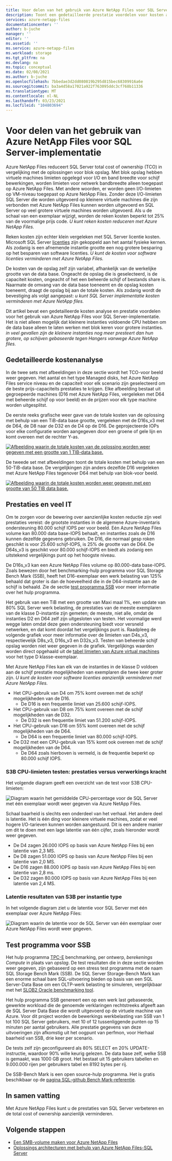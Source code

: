 ```yaml
---
title: Voor delen van het gebruik van Azure NetApp Files voor SQL Server-implementatie | Microsoft Docs
description: Toont een gedetailleerde prestatie voordelen voor kosten analyse over het gebruik van Azure NetApp Files voor SQL Server-implementatie.
services: azure-netapp-files
documentationcenter: ''
author: b-juche
manager: ''
editor: ''
ms.assetid: ''
ms.service: azure-netapp-files
ms.workload: storage
ms.tgt_pltfrm: na
ms.devlang: na
ms.topic: conceptual
ms.date: 02/08/2021
ms.author: b-juche
ms.openlocfilehash: 7bbedae3d2dd080819b295d815bec68309916a6e
ms.sourcegitcommit: ba3a4d58a17021a922f763095ddc3cf768b11336
ms.translationtype: MT
ms.contentlocale: nl-NL
ms.lasthandoff: 03/23/2021
ms.locfileid: "104803694"
---
```

#  <a name="benefits-of-using-azure-netapp-files-for-sql-server-deployment"></a>Voor delen van het gebruik van Azure NetApp Files voor SQL Server-implementatie

Azure NetApp Files reduceert SQL Server total cost of ownership (TCO) in vergelijking met de oplossingen voor blok opslag.  Met blok opslag hebben virtuele machines limieten opgelegd voor I/O en band breedte voor schijf bewerkingen, worden limieten voor netwerk bandbreedte alleen toegepast op Azure NetApp Files.  Met andere woorden, er worden geen I/O-limieten op VM-niveau toegepast op Azure NetApp Files. Zonder deze I/O-limieten SQL Server die worden uitgevoerd op kleinere virtuele machines die zijn verbonden met Azure NetApp Files kunnen worden uitgevoerd en SQL Server op veel grotere virtuele machines worden uitgevoerd. Als u de schaal van een exemplaar wijzigt, worden de reken kosten beperkt tot 25% van de voormalige prijs code.  *U kunt reken kosten reduceren met Azure NetApp Files.*  

Reken kosten zijn echter klein vergeleken met SQL Server licentie kosten.  Microsoft SQL Server [licenties](https://download.microsoft.com/download/B/C/0/BC0B2EA7-D99D-42FB-9439-2C56880CAFF4/SQL_Server_2017_Licensing_Datasheet.pdf) zijn gekoppeld aan het aantal fysieke kernen. Als zodanig is een afnemende instantie grootte een nog grotere besparing op het besparen van software licenties. *U kunt de kosten voor software licenties verminderen met Azure NetApp Files.*

De kosten van de opslag zelf zijn variabel, afhankelijk van de werkelijke grootte van de data base. Ongeacht de opslag die is geselecteerd, is de capaciteit kosten, ongeacht of het een beheerde schijf of bestands share is.  Naarmate de omvang van de data base toeneemt en de opslag kosten toeneemt, draagt de opslag bij aan de totale kosten.  Als zodanig wordt de bevestiging als volgt aangepast: *u kunt SQL Server implementatie kosten verminderen met Azure NetApp files.* 

Dit artikel bevat een gedetailleerde kosten analyse en prestatie voordelen voor het gebruik van Azure NetApp Files voor SQL Server-implementatie. Het is niet alleen mogelijk dat kleinere instanties voldoende CPU hebben om de data base alleen te laten werken met blok keren voor grotere instanties. *in veel gevallen zijn de kleinere instanties nog meer presteert dan hun grotere, op schijven gebaseerde tegen Hangers vanwege Azure NetApp files.* 

## <a name="detailed-cost-analysis"></a>Gedetailleerde kostenanalyse 

In de twee sets met afbeeldingen in deze sectie wordt het TCO-voor beeld weer gegeven.  Het aantal en het type Managed disks, het Azure NetApp Files service niveau en de capaciteit voor elk scenario zijn geselecteerd om de beste prijs-capaciteits prestaties te krijgen.  Elke afbeelding bestaat uit gegroepeerde machines (D16 met Azure NetApp Files, vergeleken met D64 met beheerde schijf op voor beeld) en de prijzen voor elk type machine worden uitgesplitst.  

De eerste reeks grafische weer gave van de totale kosten van de oplossing met behulp van een TiB-data base grootte, vergeleken met de D16s_v3 met de D64, de D8 naar de D32 en de D4 op de D16. De geprojecteerde IOPs voor elke configuratie worden aangegeven door een groene of gele lijn en komt overeen met de rechter Y-as.

[![Afbeelding waarin de totale kosten van de oplossing worden weer gegeven met een grootte van 1 TIB-data base. ](../media/azure-netapp-files/solution-sql-server-cost-1-tib.png)](../media/azure-netapp-files/solution-sql-server-cost-1-tib.png#lightbox)


De tweede set met afbeeldingen toont de totale kosten met behulp van een 50-TiB-data base. De vergelijkingen zijn anders dezelfde D16 vergeleken met Azure NetApp Files tegenover D64 met behulp van blok-voor beeld. 

[![Afbeelding waarin de totale kosten worden weer gegeven met een grootte van 50 TIB data base. ](../media/azure-netapp-files/solution-sql-server-cost-50-tib.png)](../media/azure-netapp-files/solution-sql-server-cost-50-tib.png#lightbox)
 
## <a name="performance-and-lots-of-it"></a>Prestaties en veel IT  

Om te zorgen voor de bewering over aanzienlijke kosten reductie zijn veel prestaties vereist: de grootste instanties in de algemene Azure-inventaris ondersteuning 80.000 schijf IOPS per voor beeld. Eén Azure NetApp Files volume kan 80.000 data base-IOPS behaalt, en instanties zoals de D16 kunnen dezelfde gegevens gebruiken. De D16, die normaal gesp roken geschikt is voor 25.600 schijf-IOPS, is 25% de grootte van de D64.  De D64s_v3 is geschikt voor 80.000 schijf-IOPS en biedt als zodanig een uitstekend vergelijkings punt op het hoogste niveau.

De D16s_v3 kan een Azure NetApp Files volume op 80.000-data base-IOPS. Zoals bewezen door het benchmarking-hulp programma voor SQL Storage Bench Mark (SSB), heeft het D16-exemplaar een werk belasting van 125% behaald dat groter is dan de hoeveelheid die in de D64-instantie aan de schijf is behaald.  Zie de sectie [test programma SSB](#ssb-testing-tool) voor meer informatie over het hulp programma.

Het gebruik van een TiB met een grootte van Maxi maal 1%, een update van 80% SQL Server werk belasting, de prestaties van de meeste exemplaren van de klasse D-instantie zijn gemeten; de meeste, niet alle, omdat de instanties D2 en D64 zelf zijn uitgesloten van testen. Het voormalige werd wegge laten omdat deze geen ondersteuning biedt voor versneld netwerken, en dat komt doordat het vergelijkings punt is. Raadpleeg de volgende grafiek voor meer informatie over de limieten van D4s_v3, respectievelijk D8s_v3, D16s_v3 en D32s_v3.  Testen van beheerde schijf opslag worden niet weer gegeven in de grafiek. Vergelijkings waarden worden direct opgehaald uit de [tabel limieten van Azure virtual machines](../virtual-machines/dv3-dsv3-series.md) voor het type D klasse-exemplaar.

Met Azure NetApp Files kan elk van de instanties in de klasse D voldoen aan de schijf prestatie mogelijkheden van exemplaren die twee keer groter zijn.  *U kunt de kosten voor software licenties aanzienlijk verminderen met Azure NetApp Files.*  

* Het CPU-gebruik van D4 om 75% komt overeen met de schijf mogelijkheden van de D16.  
    * De D16 is een frequentie limiet van 25.600 schijf-IOPS.  
* Het CPU-gebruik van D8 om 75% komt overeen met de schijf mogelijkheden van de D32.  
    * De D32 is een frequentie limiet van 51.200 schijf-IOPS.  
* Het CPU-gebruik van D16 om 55% komt overeen met de schijf mogelijkheden van de D64.  
    * De D64 is een frequentie limiet van 80.000 schijf-IOPS.  
* De D32 met een CPU-gebruik van 15% komt ook overeen met de schijf mogelijkheden van de D64.  
    * De D64 zoals hierboven is vermeld, is de frequentie beperkt op 80.000 schijf IOPS.  

### <a name="s3b-cpu-limits-test--performance-versus-processing-power"></a>S3B CPU-limieten testen: prestaties versus verwerkings kracht

Het volgende diagram geeft een overzicht van de test voor S3B CPU-limieten:

![Diagram waarin het gemiddelde CPU-percentage voor de SQL Server met één exemplaar wordt weer gegeven via Azure NetApp Files.](../media/azure-netapp-files/solution-sql-server-single-instance-average-cpu.png)

Schaal baarheid is slechts een onderdeel van het verhaal. Het andere deel is latentie.  Het is één ding voor kleinere virtuele machines, zodat er veel hogere I/O-tarieven kunnen worden aangestuurd. Dit is een andere manier om dit te doen met een lage latentie van één cijfer, zoals hieronder wordt weer gegeven.  

* De D4 zagen 26.000 IOPS op basis van Azure NetApp Files bij een latentie van 2,3 MS.  
* De D8 zagen 51.000 IOPS op basis van Azure NetApp Files bij een latentie van 2,0 MS.  
* De D16 zagen 88.000 IOPS op basis van Azure NetApp Files bij een latentie van 2,8 ms.
* De D32 zagen 80.000 IOPS op basis van Azure NetApp Files bij een latentie van 2,4 MS.  

### <a name="s3b-per-instance-type-latency-results"></a>Latentie resultaten van S3B per instantie type

In het volgende diagram ziet u de latentie voor SQL Server met één exemplaar over Azure NetApp Files:

![Diagram waarin de latentie voor de SQL Server van één exemplaar over Azure NetApp Files wordt weer gegeven.](../media/azure-netapp-files/solution-sql-server-single-instance-latency.png)

## <a name="ssb-testing-tool"></a>Test programma voor SSB 
 
Het hulp programma [TPC-E](http://www.tpc.org/tpce/) benchmarking, per ontwerp, *berekenings Compute* in plaats van *opslag*. De test resultaten die in deze sectie worden weer gegeven, zijn gebaseerd op een stress test programma met de naam SQL Storage Bench Mark (SSB).  De SQL Server Storage-Bench Mark kan een enorme schaal bare SQL-uitvoering bieden op basis van een SQL Server-Data Base om een OLTP-werk belasting te simuleren, vergelijkbaar met het [SLOB2 Oracle benchmarking tool](https://kevinclosson.net/slob/). 

Het hulp programma SSB genereert een op een werk last gebaseerde, gewerkte workload die de genoemde verklaringen rechtstreeks afgeeft aan de SQL Server Data Base die wordt uitgevoerd op de virtuele machine van Azure.  Voor dit project worden de bewerkings werkbelasting van SSB van 1 tot 100 SQL Server gebruikers, met 10 of 12 tussenliggende punten op 15 minuten per aantal gebruikers.  Alle prestatie gegevens van deze uitvoeringen zijn afkomstig uit het oogpunt van perfmon, voor Herhaal baarheid van SSB, drie keer per scenario. 

De tests zelf zijn geconfigureerd als 80% SELECT en 20% UPDATE-instructie, waardoor 90% wille keurig gelezen.  De data base zelf, welke SSB is gemaakt, was 1000 GB groot. Het bestaat uit 15 gebruikers tabellen en 9.000.000 rijen per gebruikers tabel en 8192 bytes per rij. 

De SSB-Bench Mark is een open source-hulp programma.  Het is gratis beschikbaar op de [pagina SQL-github Bench Mark-referentie](https://github.com/NetApp/SQL_Storage_Benchmark.git).  


## <a name="in-summary"></a>In samen vatting  

Met Azure NetApp Files kunt u de prestaties van SQL Server verbeteren en de total cost of ownership aanzienlijk verminderen. 

## <a name="next-steps"></a>Volgende stappen

* [Een SMB-volume maken voor Azure NetApp Files](azure-netapp-files-create-volumes-smb.md) 
* [Oplossings architecturen met behulp van Azure NetApp Files-SQL Server](azure-netapp-files-solution-architectures.md#sql-server) 

